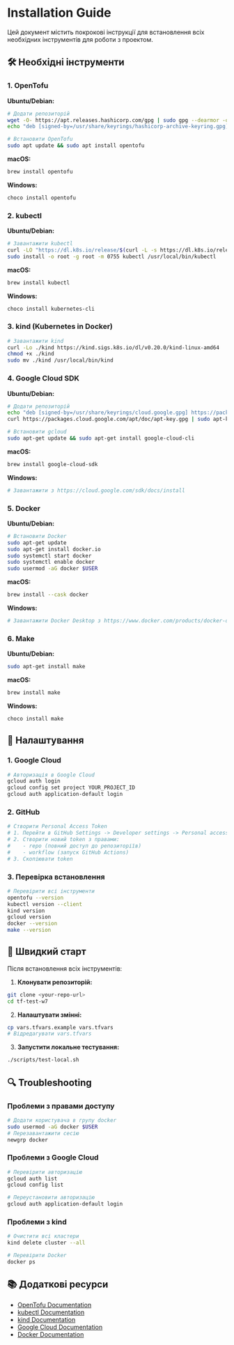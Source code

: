 # Installation Guide

Цей документ містить покрокові інструкції для встановлення всіх необхідних інструментів для роботи з проектом.

## 🛠️ Необхідні інструменти

### 1. OpenTofu

**Ubuntu/Debian:**
```bash
# Додати репозиторій
wget -O- https://apt.releases.hashicorp.com/gpg | sudo gpg --dearmor -o /usr/share/keyrings/hashicorp-archive-keyring.gpg
echo "deb [signed-by=/usr/share/keyrings/hashicorp-archive-keyring.gpg] https://apt.releases.hashicorp.com $(lsb_release -cs) main" | sudo tee /etc/apt/sources.list.d/hashicorp.list

# Встановити OpenTofu
sudo apt update && sudo apt install opentofu
```

**macOS:**
```bash
brew install opentofu
```

**Windows:**
```bash
choco install opentofu
```

### 2. kubectl

**Ubuntu/Debian:**
```bash
# Завантажити kubectl
curl -LO "https://dl.k8s.io/release/$(curl -L -s https://dl.k8s.io/release/stable.txt)/bin/linux/amd64/kubectl"
sudo install -o root -g root -m 0755 kubectl /usr/local/bin/kubectl
```

**macOS:**
```bash
brew install kubectl
```

**Windows:**
```bash
choco install kubernetes-cli
```

### 3. kind (Kubernetes in Docker)

```bash
# Завантажити kind
curl -Lo ./kind https://kind.sigs.k8s.io/dl/v0.20.0/kind-linux-amd64
chmod +x ./kind
sudo mv ./kind /usr/local/bin/kind
```

### 4. Google Cloud SDK

**Ubuntu/Debian:**
```bash
# Додати репозиторій
echo "deb [signed-by=/usr/share/keyrings/cloud.google.gpg] https://packages.cloud.google.com/apt cloud-sdk main" | sudo tee -a /etc/apt/sources.list.d/google-cloud-sdk.list
curl https://packages.cloud.google.com/apt/doc/apt-key.gpg | sudo apt-key --keyring /usr/share/keyrings/cloud.google.gpg add -

# Встановити gcloud
sudo apt-get update && sudo apt-get install google-cloud-cli
```

**macOS:**
```bash
brew install google-cloud-sdk
```

**Windows:**
```bash
# Завантажити з https://cloud.google.com/sdk/docs/install
```

### 5. Docker

**Ubuntu/Debian:**
```bash
# Встановити Docker
sudo apt-get update
sudo apt-get install docker.io
sudo systemctl start docker
sudo systemctl enable docker
sudo usermod -aG docker $USER
```

**macOS:**
```bash
brew install --cask docker
```

**Windows:**
```bash
# Завантажити Docker Desktop з https://www.docker.com/products/docker-desktop
```

### 6. Make

**Ubuntu/Debian:**
```bash
sudo apt-get install make
```

**macOS:**
```bash
brew install make
```

**Windows:**
```bash
choco install make
```

## 🔧 Налаштування

### 1. Google Cloud

```bash
# Авторизація в Google Cloud
gcloud auth login
gcloud config set project YOUR_PROJECT_ID
gcloud auth application-default login
```

### 2. GitHub

```bash
# Створити Personal Access Token
# 1. Перейти в GitHub Settings -> Developer settings -> Personal access tokens
# 2. Створити новий token з правами:
#    - repo (повний доступ до репозиторіїв)
#    - workflow (запуск GitHub Actions)
# 3. Скопіювати token
```

### 3. Перевірка встановлення

```bash
# Перевірити всі інструменти
opentofu --version
kubectl version --client
kind version
gcloud version
docker --version
make --version
```

## 🚀 Швидкий старт

Після встановлення всіх інструментів:

1. **Клонувати репозиторій:**
```bash
git clone <your-repo-url>
cd tf-test-w7
```

2. **Налаштувати змінні:**
```bash
cp vars.tfvars.example vars.tfvars
# Відредагувати vars.tfvars
```

3. **Запустити локальне тестування:**
```bash
./scripts/test-local.sh
```

## 🔍 Troubleshooting

### Проблеми з правами доступу

```bash
# Додати користувача в групу docker
sudo usermod -aG docker $USER
# Перезавантажити сесію
newgrp docker
```

### Проблеми з Google Cloud

```bash
# Перевірити авторизацію
gcloud auth list
gcloud config list

# Переустановити авторизацію
gcloud auth application-default login
```

### Проблеми з kind

```bash
# Очистити всі кластери
kind delete cluster --all

# Перевірити Docker
docker ps
```

## 📚 Додаткові ресурси

- [OpenTofu Documentation](https://opentofu.org/docs/)
- [kubectl Documentation](https://kubernetes.io/docs/reference/kubectl/)
- [kind Documentation](https://kind.sigs.k8s.io/)
- [Google Cloud Documentation](https://cloud.google.com/docs)
- [Docker Documentation](https://docs.docker.com/) 
